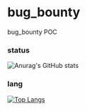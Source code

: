 # bug_bounty
bug_bounty POC 


### status 

![Anurag's GitHub stats](https://github-readme-stats.vercel.app/api?username=amine123ait&show_icons=true&theme=radical)


### lang

[![Top Langs](https://github-readme-stats.vercel.app/api/top-langs/?username=amine123ait&layout=compact)](https://github.com/anuraghazra/github-readme-stats)

